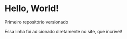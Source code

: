 # Hello, World!
 Primeiro repositório versionado



Essa linha foi adicionado diretamente no site, que incrivel!
